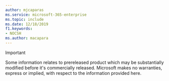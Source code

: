 ```yaml
---
author: mjcaparas
ms.service: microsoft-365-enterprise
ms.topic: include
ms.date: 12/18/2019
f1.keywords:
- NOCSH
ms.author: macapara
---
```


> [!IMPORTANT]
> Some information relates to prereleased product which may be substantially modified before it's commercially released. Microsoft makes no warranties, express or implied, with respect to the information provided here.
